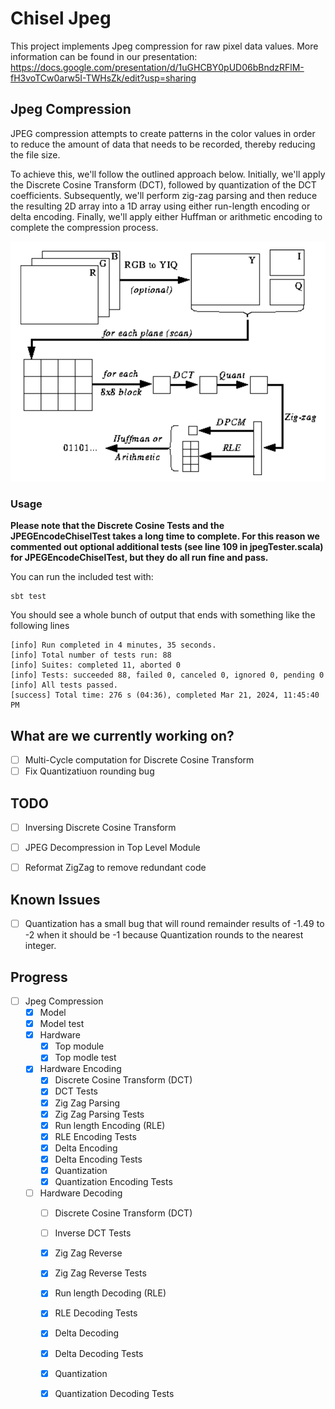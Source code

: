 # Chisel Jpeg
This project implements Jpeg compression for raw pixel data values.
More information can be found in our presentation: https://docs.google.com/presentation/d/1uGHCBY0pUD06bBndzRFlM-fH3voTCw0arw5I-TWHsZk/edit?usp=sharing
## Jpeg Compression
JPEG compression attempts to create patterns in the color values in order to reduce the amount of data that needs to be recorded, thereby reducing the file size.

To achieve this, we'll follow the outlined approach below. Initially, we'll apply the Discrete Cosine Transform (DCT), followed by quantization of the DCT coefficients. Subsequently, we'll perform zig-zag parsing and then reduce the resulting 2D array into a 1D array using either run-length encoding or delta encoding. Finally, we'll apply either Huffman or arithmetic encoding to complete the compression process.

![Jpeg Compression](https://github.com/Darren-lin/Chisel-JPEG/blob/main/resources/JPEGCompressionOverview.png)

### Usage
<p><b>
Please note that the Discrete Cosine Tests and the JPEGEncodeChiselTest takes a long time to complete.
For this reason we commented out optional additional tests (see line 109 in jpegTester.scala) for JPEGEncodeChiselTest, but they do all run fine and pass.
</b></p>
You can run the included test with:

```
sbt test
```

You should see a whole bunch of output that ends with something like the following lines
```
[info] Run completed in 4 minutes, 35 seconds.
[info] Total number of tests run: 88
[info] Suites: completed 11, aborted 0
[info] Tests: succeeded 88, failed 0, canceled 0, ignored 0, pending 0
[info] All tests passed.
[success] Total time: 276 s (04:36), completed Mar 21, 2024, 11:45:40 PM
```
## What are we currently working on?
 - [ ] Multi-Cycle computation for Discrete Cosine Transform
 - [ ] Fix Quantizatiuon rounding bug

## TODO
 - [ ] Inversing Discrete Cosine Transform
 - [ ] JPEG Decompression in Top Level Module
 - [ ] Reformat ZigZag to remove redundant code



## Known Issues
- [ ] Quantization has a small bug that will round remainder results of -1.49 to -2 when it should be -1 because Quantization rounds to the nearest integer.

## Progress
- [ ] Jpeg Compression
    - [x] Model
    - [x] Model test
    - [x] Hardware
         - [x] Top module
         - [x] Top modle test
    - [x] Hardware Encoding
         - [x] Discrete Cosine Transform (DCT)
         - [x] DCT Tests
         - [x] Zig Zag Parsing
         - [x] Zig Zag Parsing Tests
         - [x] Run length Encoding (RLE)
         - [x] RLE Encoding Tests
         - [x] Delta Encoding
         - [x] Delta Encoding Tests
         - [x] Quantization
         - [x] Quantization Encoding Tests
    - [ ] Hardware Decoding
         - [ ] Discrete Cosine Transform (DCT)
         - [ ] Inverse DCT Tests
         - [x] Zig Zag Reverse
         - [x] Zig Zag Reverse Tests
         - [x] Run length Decoding (RLE)
         - [x] RLE Decoding Tests
         - [x] Delta Decoding
         - [x] Delta Decoding Tests
         - [x] Quantization
         - [x] Quantization Decoding Tests
         

